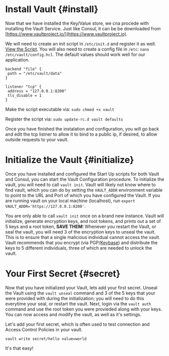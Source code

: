 # Install Vault {#install}

Now that we have installed the Key/Value store, we cna procede with installing the Vault Service. Just like Consul, it can be be downloaded from [https://www.vaultproject.io/](https://www.vaultproject.io).

We will need to create an init script in `/etc/init.d` and register it as well. [View the Script](https://bitbucket.org/snippets/sdsu-its/66bEM). You will also need to create a config file in `/etc`: `nano /etc/vault/config.hcl`. The default values should work well for our application.

```
backend "file" {
 path = "/etc/vault/data"
}

listener "tcp" {
 address = "127.0.0.1:8200"
 tls_disable = 1
}
```

Make the script executable via: `sudo chmod +x vault`

Register the script via: `sudo update-rc.d vault defaults`

Once you have finished the instalation and configuration, you will go back and edit the tcp listner to allow it to bind to a public ip, if desired, to allow outside requests to your vault.

# Initialize the Vault {#initialize}

Once you have installed and configured the Start Up scripts for both Vault and Consul, you can start the Vault Configuration procedure. To initialize the vault, you will need to call `vault init`. Vault will likely not know where to find vault, which you can do by setting the `VAULT_ADDR` environment variable to point to the URL and Port of which you have configured the Vault. If you are running vault on your local machine (localhost), run `export VAULT_ADDR='https://127.0.0.1:8200'`.

You are only able to call `vault init` once on a brand new instance. Vault will initialize, generate encryption keys, and root tokens, and prints out a set of 5 keys and a root token, **SAVE THEM**! Whenever you restart the Vault, or seal the vault, you will need 3 of the encryption keys to unseal the vault. This is to ensure that a single malicious individual cannot access the vault. Vault recommends that you encrypt \(via PGP\/[Keybase](https://keybase.io/)\) and distribute the keys to 5 different individuals, three of which are  needed to unlock the vault.

# Your First Secret {#secret}

Now that you have initialized your Vault, lets add your first secret. Unseal the Vault using the `vault unseal` command and 3 of the 5 keys that your were provided with during the initialization; you will need to do this everytime your seal, or restart the vault. Next, login via the `vault auth` command and use the root token you were provieded along with your keys. You can now access and modify the vault, as well as it's settings.

Let's add your first secret, which is often used to test connection and Access Control Policies in your vault.
```
vault write secret/hello value=world
```

It's that easy!